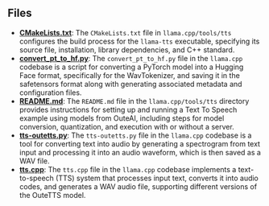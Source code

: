 
## Files
- **[CMakeLists.txt](tts/CMakeLists.txt.driver.md)**: The `CMakeLists.txt` file in `llama.cpp/tools/tts` configures the build process for the `llama-tts` executable, specifying its source file, installation, library dependencies, and C++ standard.
- **[convert_pt_to_hf.py](tts/convert_pt_to_hf.py.driver.md)**: The `convert_pt_to_hf.py` file in the `llama.cpp` codebase is a script for converting a PyTorch model into a Hugging Face format, specifically for the WavTokenizer, and saving it in the safetensors format along with generating associated metadata and configuration files.
- **[README.md](tts/README.md.driver.md)**: The `README.md` file in the `llama.cpp/tools/tts` directory provides instructions for setting up and running a Text To Speech example using models from OuteAI, including steps for model conversion, quantization, and execution with or without a server.
- **[tts-outetts.py](tts/tts-outetts.py.driver.md)**: The `tts-outetts.py` file in the `llama.cpp` codebase is a tool for converting text into audio by generating a spectrogram from text input and processing it into an audio waveform, which is then saved as a WAV file.
- **[tts.cpp](tts/tts.cpp.driver.md)**: The `tts.cpp` file in the `llama.cpp` codebase implements a text-to-speech (TTS) system that processes input text, converts it into audio codes, and generates a WAV audio file, supporting different versions of the OuteTTS model.
